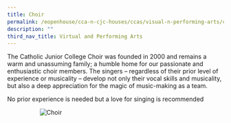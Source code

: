 ```yaml
---
title: Choir
permalink: /eopenhouse/cca-n-cjc-houses/ccas/visual-n-performing-arts/choir/
description: ""
third_nav_title: Virtual and Performing Arts
---
```

The Catholic Junior College Choir was founded in 2000 and remains a warm and unassuming family; a humble home for our passionate and enthusiastic choir members. The singers – regardless of their prior level of experience or musicality – develop not only their vocal skills and musicality, but also a deep appreciation for the magic of music-making as a team.

  

No prior experience is needed but a love for singing is recommended

<style>  
img {  
  display: block;  
  margin-left: auto;  
  margin-right: auto;  
}  
</style>  
<img style="width:70%;" alt="Choir" src="![](/images/cjc%20choir.JPG)">  
  
